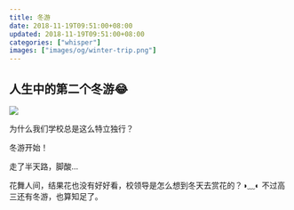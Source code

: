 ```yaml
---
title: 冬游
date: 2018-11-19T09:51:00+08:00
updated: 2018-11-19T09:51:00+08:00
categories: ["whisper"]
images: ["images/og/winter-trip.png"]
---
```


## 人生中的第二个冬游:joy:

![](/images/winter-trip/winter-trip.webp)<!--more-->

为什么我们学校总是这么特立独行？

冬游开始！

走了半天路，脚酸...

花舞人间，结果花也没有好好看，校领导是怎么想到冬天去赏花的？◑﹏◐ 不过高三还有冬游，也算知足了。
